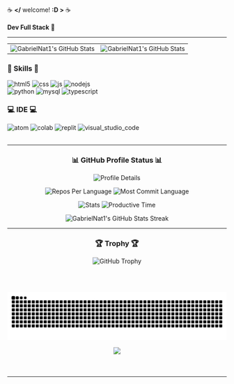 ☕ **</** welcome! **:D >** ☕  
<br>
**Dev Full Stack** 👤

---

<table>
  <tr>
    <td>
      <img src="https://github-readme-stats.vercel.app/api?username=GabrielNat1&theme=dark&show_icons=true&hide_border=false&count_private=true" alt="GabrielNat1's GitHub Stats" />
    </td>
    <td>
      <img src="https://github-readme-stats.vercel.app/api/top-langs/?username=GabrielNat1&theme=dark&show_icons=true&hide_border=false&layout=compact" alt="GabrielNat1's GitHub Stats"/>
    </td>
  </tr>
</table>



### 🚀 Skills 🚀
<div style="display: inline_block">
  <img alt="html5" src="https://img.shields.io/badge/HTML5-E34F26?style=for-the-badge&logo=html5&logoColor=white" />
  <img alt="css" src="https://img.shields.io/badge/CSS3-1572B6?style=for-the-badge&logo=css3&logoColor=white" />
  <img alt="js" src="https://img.shields.io/badge/JavaScript-F7DF1E?style=for-the-badge&logo=javascript&logoColor=black" />
  <img alt="nodejs" src="https://img.shields.io/badge/Node.js-43853D?style=for-the-badge&logo=node.js&logoColor=white" />
  <br>
  <img alt="python" src="https://img.shields.io/badge/Python-3776AB?style=for-the-badge&logo=python&logoColor=white" />
  <img alt="mysql" src="https://img.shields.io/badge/MySQL-00000F?style=for-the-badge&logo=mysql&logoColor=white" />
  <img alt="typescript" src="https://img.shields.io/badge/TypeScript-007ACC?style=for-the-badge&logo=typescript&logoColor=white" />
</div>



### 💻 IDE 💻
<div style="display: inline_block">
  <img alt="atom" src="https://img.shields.io/badge/Atom-66595C?style=for-the-badge&logo=Atom&logoColor=white" />
  <img alt="colab" src="https://img.shields.io/badge/Colab-F9AB00?style=for-the-badge&logo=googlecolab&color=525252" />
  <img alt="replit" src="https://img.shields.io/badge/replit-667881?style=for-the-badge&logo=replit&logoColor=white" />
  <img alt="visual_studio_code" src="https://img.shields.io/badge/Visual_Studio_Code-0078D4?style=for-the-badge&logo=visual%20studio%20code&logoColor=white" />
</div>
<br>

---

<h3 align="center">📊 GitHub Profile Status 📊</h3>
<p align="center">
  <img src="http://github-profile-summary-cards.vercel.app/api/cards/profile-details?username=GabrielNat1&theme=react" alt="Profile Details" />
</p>
<p align="center">
  <img src="http://github-profile-summary-cards.vercel.app/api/cards/repos-per-language?username=GabrielNat1&theme=react&exclude=" alt="Repos Per Language" />
  <img src="http://github-profile-summary-cards.vercel.app/api/cards/most-commit-language?username=GabrielNat1&theme=react&exclude=" alt="Most Commit Language" />
</p>
<p align="center">
  <img src="http://github-profile-summary-cards.vercel.app/api/cards/stats?username=GabrielNat1&theme=react" alt="Stats" />
  <img src="http://github-profile-summary-cards.vercel.app/api/cards/productive-time?username=GabrielNat1&theme=react&utcOffset=3" alt="Productive Time" />
</p>
<p align="center">
  <img src="https://github-readme-streak-stats.herokuapp.com/?user=GabrielNat1&theme=react&hide_border=true" alt="GabrielNat1's GitHub Stats Streak" />
</p>

---

<h3 align="center">🏆 Trophy 🏆</h3>
<p align="center">
  <img src="https://github-profile-trophy.vercel.app/?username=GabrielNat1&theme=darkhub" alt="GitHub Trophy" />
</p>

<br>
<br>



![snake gif](https://github.com/GabrielNat1/GabrielNat1/blob/output/github-snake-dark.svg)

<div align="center">
  <img src="https://visitcount.itsvg.in/api?id=GabrielNat1&label=Profile%20Views&color=6&icon=0"/>
</div>


<br>
<br>

---
